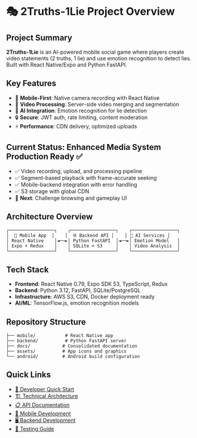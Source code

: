 # 🎭 2Truths-1Lie Project Overview

## Project Summary
**2Truths-1Lie** is an AI-powered mobile social game where players create video statements (2 truths, 1 lie) and use emotion recognition to detect lies. Built with React Native/Expo and Python FastAPI.

## Key Features
- 📱 **Mobile-First**: Native camera recording with React Native
- 🎥 **Video Processing**: Server-side video merging and segmentation
- 🤖 **AI Integration**: Emotion recognition for lie detection
- 🔒 **Secure**: JWT auth, rate limiting, content moderation
- ⚡ **Performance**: CDN delivery, optimized uploads

## Current Status: **Enhanced Media System Production Ready** ✅
- ✅ Video recording, upload, and processing pipeline
- ✅ Segment-based playback with frame-accurate seeking  
- ✅ Mobile-backend integration with error handling
- ✅ S3 storage with global CDN
- 🎯 **Next**: Challenge browsing and gameplay UI

## Architecture Overview
```
┌─────────────────┐    ┌─────────────────┐    ┌─────────────────┐
│  📱 Mobile App  │    │  🌐 Backend API │    │ 🤖 AI Services │
│ React Native    │◄──►│ Python FastAPI  │◄──►│ Emotion Model   │
│ Expo + Redux    │    │ SQLite + S3     │    │ Video Analysis  │
└─────────────────┘    └─────────────────┘    └─────────────────┘
```

## Tech Stack
- **Frontend**: React Native 0.79, Expo SDK 53, TypeScript, Redux
- **Backend**: Python 3.12, FastAPI, SQLite/PostgreSQL
- **Infrastructure**: AWS S3, CDN, Docker deployment ready
- **AI/ML**: TensorFlow.js, emotion recognition models

## Repository Structure
```
├── mobile/           # React Native app
├── backend/          # Python FastAPI server  
├── docs/            # Consolidated documentation
├── assets/          # App icons and graphics
└── android/         # Android build configuration
```

## Quick Links
- [🚀 Developer Quick Start](../DEVELOPER_QUICK_START.md)
- [🏗 Technical Architecture](../ARCHITECTURE.md) 
- [📋 API Documentation](api.md)
- [📱 Mobile Development](MOBILE_GUIDE.md)
- [🖥 Backend Development](BACKEND_GUIDE.md)
- [🧪 Testing Guide](TESTING_GUIDE.md)
